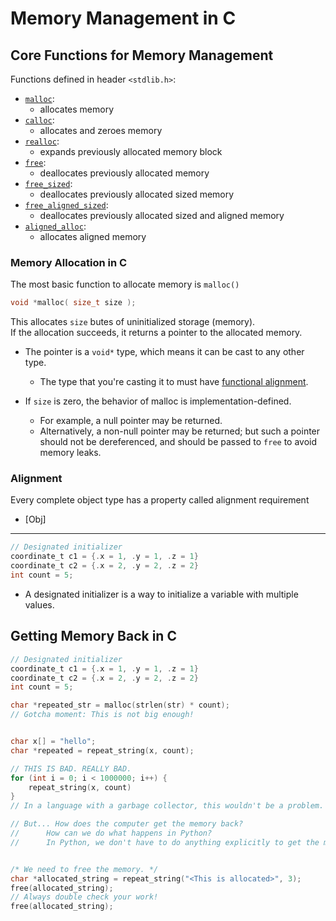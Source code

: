 

# Memory Management in C


## Core Functions for Memory Management
Functions defined in header `<stdlib.h>`:
* [`malloc`](https://en.cppreference.com/w/c/memory/malloc):
    * allocates memory
* [`calloc`](https://en.cppreference.com/w/c/memory/calloc):
    * allocates and zeroes memory
* [`realloc`](https://en.cppreference.com/w/c/memory/realloc):
    * expands previously allocated memory block
* [`free`](https://en.cppreference.com/w/c/memory/free):
    * deallocates previously allocated memory
* [`free_sized`](https://en.cppreference.com/w/c/memory/free_sized):
    * deallocates previously allocated sized memory
* [`free_aligned_sized`](https://en.cppreference.com/w/c/memory/free_aligned_sized):
    * deallocates previously allocated sized and aligned memory
* [`aligned_alloc`](https://en.cppreference.com/w/c/memory/aligned_alloc):
    * allocates aligned memory 

### Memory Allocation in C
The most basic function to allocate memory is `malloc()`
```c
void *malloc( size_t size );
```
This allocates `size` butes of uninitialized storage (memory).  
If the allocation succeeds, it returns a pointer to the allocated memory.  
* The pointer is a `void*` type, which means it can be cast to any other type.  
    * The type that you're casting it to must have [functional alignment](https://en.cppreference.com/w/c/language/object#Alignment).  

* If `size` is zero, the behavior of malloc is implementation-defined.  
    * For example, a null pointer may be returned.  
    * Alternatively, a non-null pointer may be returned; but such
      a pointer should not be dereferenced, and should be passed to `free` to avoid memory leaks.

### Alignment
Every complete object type has a property called alignment requirement

* [Obj]











---

```c
// Designated initializer
coordinate_t c1 = {.x = 1, .y = 1, .z = 1}
coordinate_t c2 = {.x = 2, .y = 2, .z = 2}
int count = 5;
```
* A designated initializer is a way to initialize a variable with multiple values.  


## Getting Memory Back in C
```c
// Designated initializer
coordinate_t c1 = {.x = 1, .y = 1, .z = 1}
coordinate_t c2 = {.x = 2, .y = 2, .z = 2}
int count = 5;

char *repeated_str = malloc(strlen(str) * count);
// Gotcha moment: This is not big enough!


char x[] = "hello";
char *repeated = repeat_string(x, count);

// THIS IS BAD. REALLY BAD.
for (int i = 0; i < 1000000; i++) {
    repeat_string(x, count)
}
// In a language with a garbage collector, this wouldn't be a problem.  

// But... How does the computer get the memory back?
//      How can we do what happens in Python?
//      In Python, we don't have to do anything explicitly to get the memory back. 


/* We need to free the memory. */
char *allocated_string = repeat_string("<This is allocated>", 3);
free(allocated_string);
// Always double check your work!
free(allocated_string);


```
